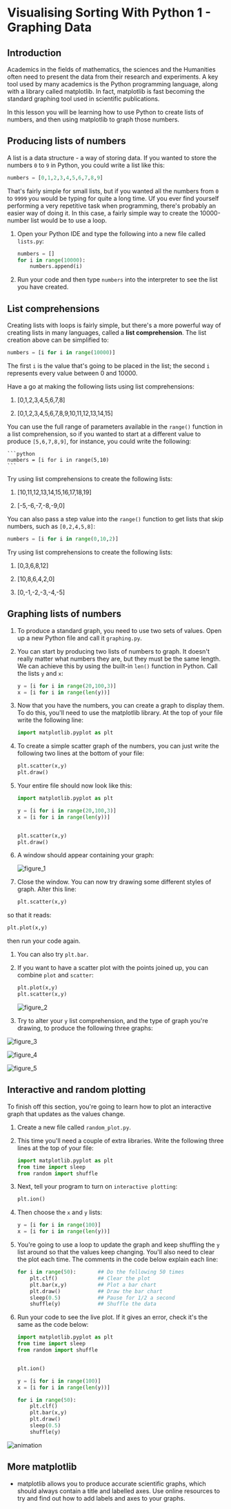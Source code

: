 # Visualising Sorting With Python 1 - Graphing Data

## Introduction

Academics in the fields of mathematics, the sciences and the Humanities often need to present the data from their research and experiments. A key tool used by many academics is the Python programming language, along with a library called matplotlib. In fact, matplotlib is fast becoming the standard graphing tool used in scientific publications.

In this lesson you will be learning how to use Python to create lists of numbers, and then using matplotlib to graph those numbers.

## Producing lists of numbers

A list is a data structure - a way of storing data. If you wanted to store the numbers `0` to `9` in Python, you could write a list like this:

```python
numbers = [0,1,2,3,4,5,6,7,8,9]
```

That's fairly simple for small lists, but if you wanted all the numbers from `0` to `9999` you would be typing for quite a long time. Uf you ever find yourself performing a very repetitive task when programming, there's probably an easier way of doing it. In this case, a fairly simple way to create the 10000-number list would be to use a loop.

1. Open your Python IDE and type the following into a new file called `lists.py`:

	```python
	numbers = []
	for i in range(10000):
		numbers.append(i)
	```

1. Run your code and then type `numbers` into the interpreter to see the list you have created.

## List comprehensions

Creating lists with loops is fairly simple, but there's a more powerful way of creating lists in many languages, called a **list comprehension**. The list creation above can be simplified to:

```python
numbers = [i for i in range(10000)]
```

The first `i` is the value that's going to be placed in the list; the second `i` represents every value between 0 and 10000.

Have a go at making the following lists using list comprehensions:

1. [0,1,2,3,4,5,6,7,8]

1. [0,1,2,3,4,5,6,7,8,9,10,11,12,13,14,15]

You can use the full range of parameters available in the `range()` function in a list comprehension, so if you wanted to start at a different value to produce `[5,6,7,8,9]`, for instance, you could write the following:

	```python
	numbers = [i for i in range(5,10)
	```

Try using list comprehensions to create the following lists:

1. [10,11,12,13,14,15,16,17,18,19]

1. [-5,-6,-7,-8,-9,0]

You can also pass a step value into the `range()` function to get lists that skip numbers, such as `[0,2,4,5,8]`:

```python
numbers = [i for i in range(0,10,2)]
```

Try using list comprehensions to create the following lists:

1. [0,3,6,8,12]

1. [10,8,6,4,2,0]

1. [0,-1,-2,-3,-4,-5]

## Graphing lists of numbers

1. To produce a standard graph, you need to use two sets of values. Open up a new Python file and call it `graphing.py`.

1. You can start by producing two lists of numbers to graph. It doesn't really matter what numbers they are, but they must be the same length. We can achieve this by using the built-in `len()` function in Python. Call the lists `y` and `x`:

	```python
	y = [i for i in range(20,100,3)]
	x = [i for i in range(len(y))]
	```

1. Now that you have the numbers, you can create a graph to display them. To do this, you'll need to use the matplotlib library. At the top of your file write the following line:

	```python
	import matplotlib.pyplot as plt
	```

1. To create a simple scatter graph of the numbers, you can just write the following two lines at the bottom of your file:

	```python
	plt.scatter(x,y)
	plt.draw()
	```

1. Your entire file should now look like this:

	```python
	import matplotlib.pyplot as plt

	y = [i for i in range(20,100,3)]
	x = [i for i in range(len(y))]


	plt.scatter(x,y)
	plt.draw()
	```

1. A window should appear containing your graph:

	![figure_1](images/figure_1.png)

1. Close the window. You can now try drawing some different styles of graph. Alter this line:

	```python
	plt.scatter(x,y)
	```

so that it reads:

```python
plt.plot(x,y)
```

then run your code again.

1. You can also try `plt.bar`.

2. If you want to have a scatter plot with the points joined up, you can combine `plot` and `scatter`:

	```python
	plt.plot(x,y)
	plt.scatter(x,y)
	```

	![figure_2](images/figure_2.png)

1. Try to alter your `y` list comprehension, and the type of graph you're drawing, to produce the following three graphs:

![figure_3](images/figure_3.png)

![figure_4](images/figure_4.png)

![figure_5](images/figure_5.png)

## Interactive and random plotting

To finish off this section, you're going to learn how to plot an interactive graph that updates as the values change.

1. Create a new file called `random_plot.py`.

1. This time you'll need a couple of extra libraries. Write the following three lines at the top of your file:

	```python
	import matplotlib.pyplot as plt
	from time import sleep
	from random import shuffle
	```

1. Next, tell your program to turn on `interactive plotting`:

	```python
	plt.ion()
	```

1. Then choose the `x` and `y` lists:

	```python
	y = [i for i in range(100)]
	x = [i for i in range(len(y))]
	```

1. You're going to use a loop to update the graph and keep shuffling the `y` list around so that the values keep changing. You'll also need to clear the plot each time. The comments in the code below explain each line:

   ```python
   for i in range(50):       ## Do the following 50 times
	   plt.clf()             ## Clear the plot
	   plt.bar(x,y)          ## Plot a bar chart
	   plt.draw()            ## Draw the bar chart
	   sleep(0.5)            ## Pause for 1/2 a second
	   shuffle(y)            ## Shuffle the data

   ```

1. Run your code to see the live plot. If it gives an error, check it's the same as the code below:

	```python
	import matplotlib.pyplot as plt
	from time import sleep
	from random import shuffle


	plt.ion()

	y = [i for i in range(100)]
	x = [i for i in range(len(y))]

	for i in range(50):
		plt.clf()
		plt.bar(x,y)
		plt.draw()
		sleep(0.5)
		shuffle(y)
	```

![animation](images/anim.gif)

## More matplotlib

- matplotlib allows you to produce accurate scientific graphs, which should always contain a title and labelled axes. Use online resources to try and find out how to add labels and axes to your graphs.
